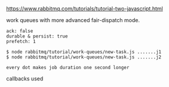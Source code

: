 https://www.rabbitmq.com/tutorials/tutorial-two-javascript.html

work queues with more advanced fair-dispatch mode.

    ack: false
    durable & persist: true
    prefetch: 1

    $ node rabbitmq/tutorial/work-queues/new-task.js .......j1
    $ node rabbitmq/tutorial/work-queues/new-task.js .......j2
    
    every dot makes job duration one second longer
        
callbacks used